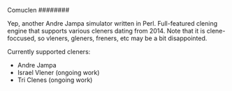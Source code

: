 Comuclen
########

Yep, another Andre Jampa simulator written in Perl.
Full-featured clening engine that supports various cleners dating from 2014.
Note that it is clene-foccused, so vleners, gleners, freners, etc may be a bit disappointed.

Currently supported cleners:
- Andre Jampa
- Israel Vlener (ongoing work)
- Tri Clenes (ongoing work)
